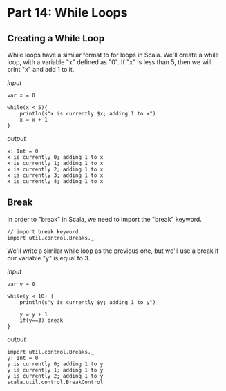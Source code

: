 # Part 14: While Loops


## Creating a While Loop

While loops have a similar format to for loops in Scala. We'll create a while loop, with a variable "x" defined as "0". If "x" is less than 5, then we will print "x" and add 1 to it. 

*input*

```
var x = 0

while(x < 5){
    println(s"x is currently $x; adding 1 to x")
    x = x + 1
}
```

*output*

```
x: Int = 0
x is currently 0; adding 1 to x
x is currently 1; adding 1 to x
x is currently 2; adding 1 to x
x is currently 3; adding 1 to x
x is currently 4; adding 1 to x

```


## Break

In order to "break" in Scala, we need to import the "break" keyword. 

```
// import break keyword
import util.control.Breaks._
```

We'll write a similar while loop as the previous one, but we'll use a break if our variable "y" is equal to 3. 

*input*

```
var y = 0

while(y < 10) {
    println(s"y is currently $y; adding 1 to y")
  
    y = y + 1
    if(y==3) break
}
```

*output*

```
import util.control.Breaks._
y: Int = 0
y is currently 0; adding 1 to y
y is currently 1; adding 1 to y
y is currently 2; adding 1 to y
scala.util.control.BreakControl
```
